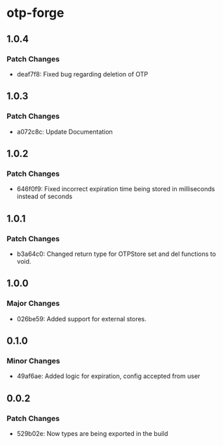 # otp-forge

## 1.0.4

### Patch Changes

- deaf7f8: Fixed bug regarding deletion of OTP

## 1.0.3

### Patch Changes

- a072c8c: Update Documentation

## 1.0.2

### Patch Changes

- 646f0f9: Fixed incorrect expiration time being stored in milliseconds instead of seconds

## 1.0.1

### Patch Changes

- b3a64c0: Changed return type for OTPStore set and del functions to void.

## 1.0.0

### Major Changes

- 026be59: Added support for external stores.

## 0.1.0

### Minor Changes

- 49af6ae: Added logic for expiration, config accepted from user

## 0.0.2

### Patch Changes

- 529b02e: Now types are being exported in the build
